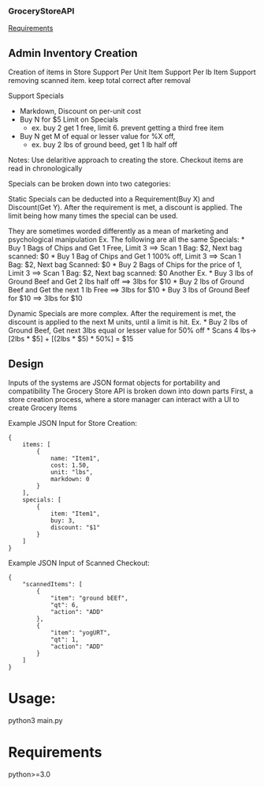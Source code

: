 ### GroceryStoreAPI

[Requirements](https://github.com/PillarTechnology/kata-checkout-order-total)
## Admin Inventory Creation
Creation of items in Store
Support Per Unit Item
Support Per lb Item
Support removing scanned item. keep total correct after removal

Support Specials
* Markdown, Discount on per-unit cost
* Buy N for $5 Limit on Specials 
    * ex. buy 2 get 1 free, limit 6. prevent getting a third free item
* Buy N get M of equal or lesser value for %X off, 
    * ex. buy 2 lbs of ground beed, get 1 lb half off

Notes:
Use delaritive approach to creating the store. 
Checkout items are read in chronologically

Specials can be broken down into two categories:

Static Specials can be deducted into a Requirement(Buy X) and Discount(Get Y). 
After the requirement is met, a discount is applied. The limit being how many times the special can be used.

They are sometimes worded differently as a mean of marketing and psychological manipulation 
Ex. The following are all the same Specials:
    * Buy 1 Bags of Chips and Get 1 Free, Limit 3 ==> Scan 1 Bag: $2, Next bag scanned: $0
    * Buy 1 Bag of Chips and Get 1 100% off, Limit 3  ==> Scan 1 Bag: $2, Next bag Scanned: $0
    * Buy 2 Bags of Chips for the price of 1, Limit 3 ==> Scan 1 Bag: $2, Next bag scanned: $0
Another Ex. 
    * Buy 3 lbs of Ground Beef and Get 2 lbs half off ==> 3lbs for $10
    * Buy 2 lbs of Ground Beef and Get the next 1 lb Free ==> 3lbs for $10
    * Buy 3 lbs of Ground Beef for $10 ==> 3lbs for $10 

Dynamic Specials are more complex. After the requirement is met, the discount is applied to the next M units, until a limit is hit. 
Ex. 
    * Buy 2 lbs of Ground Beef, Get next 3lbs equal or lesser value for 50% off 
        * Scans 4 lbs-> [2lbs * $5] + [(2lbs * $5) * 50%] = $15

## Design
Inputs of the systems are JSON format objects for portability and compatibility
The Grocery Store API is broken down into down parts
First, a store creation process, where a store manager can interact with a UI to create Grocery Items

Example JSON Input for Store Creation:
```
{
    items: [
        {
            name: "Item1",
            cost: 1.50,
            unit: "lbs",
            markdown: 0
        }
    ],
    specials: [
        {
            item: "Item1",
            buy: 3,
            discount: "$1"
        }
    ]
}
```
Example JSON Input of Scanned Checkout:
```
{
    "scannedItems": [
        {
            "item": "ground bEEf",
            "qt": 6,
            "action": "ADD"
        },
        {
            "item": "yogURT",
            "qt": 1,
            "action": "ADD"
        }
    ]
}
```


# Usage:
python3 main.py


# Requirements
python>=3.0